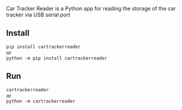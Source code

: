 Car Tracker Reader is a Python app for reading the storage of the car tracker via USB serial port
## Install
```pip install cartrackerreader```  
or  
```python -m pip install cartrackerreader```
## Run
```cartrackerreader```  
or  
```python -m cartrackerreader```
